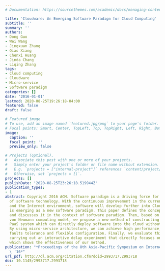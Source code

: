 ```yaml
---
# Documentation: https://sourcethemes.com/academic/docs/managing-content/

title: 'Cloudware: An Emerging Software Paradigm for Cloud Computing'
subtitle: ''
summary: ''
authors:
- Dong Guo
- Wei Wang
- Jingxuan Zhang
- Qiao Xiang
- Chenxi Huang
- Jinda Chang
- Liqing Zhang
tags:
- Cloud computing
- Cloudware
- Micro-service
- Software paradigm
categories: []
date: '2016-01-01'
lastmod: 2020-08-25T19:26:18-04:00
featured: false
draft: false

# Featured image
# To use, add an image named `featured.jpg/png` to your page's folder.
# Focal points: Smart, Center, TopLeft, Top, TopRight, Left, Right, BottomLeft, Bottom, BottomRight.
image:
  caption: ''
  focal_point: ''
  preview_only: false

# Projects (optional).
#   Associate this post with one or more of your projects.
#   Simply enter your project's folder or file name without extension.
#   E.g. `projects = ["internal-project"]` references `content/project/deep-learning/index.md`.
#   Otherwise, set `projects = []`.
projects: []
publishDate: '2020-08-25T23:26:18.519944Z'
publication_types:
- 1
abstract: Copyright 2016 ACM. Software paradigm is a driving force for the evolution
  of software technology. With the continuous improvement in the current cloud computing
  and the Internet environment, software will develop further into Cloudware, which
  is emerging as a new software paradigm. This paper defines the concept of Cloudware,
  and discusses it in the context of software paradigm. Then, based on a loosely coupled
  von Neumann computing model, we propose a new method of constructing a Cloudware
  PaaS system which can directly deploy software into the cloud without any modification.
  By using micro-service architecture, we can achieve high performance, scalable deployment,
  faults tolerance and flexible configuration. Finally, we evaluate this method by
  carrying out an interactive delay experiment that directly focuses on users' experience,
  which shows the effectiveness of our method.
publication: "*Proceedings of the 8th Asia-Pacific Symposium on Internetware - Internetware\
  \ '16*"
url_pdf: http://dl.acm.org/citation.cfm?doid=2993717.2993718
doi: 10.1145/2993717.2993718
---
```

